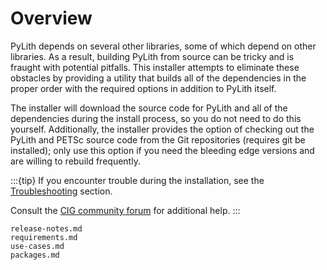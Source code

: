 # Overview

PyLith depends on several other libraries, some of which depend on other libraries.
As a result, building PyLith from source can be tricky and is fraught with potential pitfalls.
This installer attempts to eliminate these obstacles by providing a utility that builds all of the dependencies in the proper order with the required options in addition to PyLith itself.

The installer will download the source code for PyLith and all of the dependencies during the install process, so you do not need to do this yourself.
Additionally, the installer provides the option of checking out the PyLith and PETSc source code from the Git repositories (requires git be installed); only use this option if you need the bleeding edge versions and are willing to rebuild frequently.

:::{tip}
If you encounter trouble during the installation, see the [Troubleshooting](../install/troubleshooting.md) section.

Consult the [CIG community forum](https://community.geodynamics.org/c/pylith/) for additional help.
:::

```{toctree}
release-notes.md
requirements.md
use-cases.md
packages.md
```

